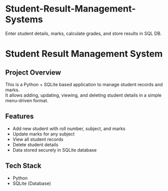 # Student-Result-Management-Systems
Enter student details, marks, calculate grades, and store results in SQL DB.
# Student Result Management System 

##  Project Overview
This is a Python + SQLite based application to manage student records and marks.  
It allows adding, updating, viewing, and deleting student details in a simple menu-driven format.

## Features
- Add new student with roll number, subject, and marks
- Update marks for any subject
- View all student records
- Delete student details
- Data stored securely in SQLite database

##  Tech Stack
- Python
- SQLite (Database)



